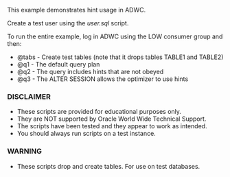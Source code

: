 This example demonstrates hint usage in ADWC.

Create a test user using the *user.sql* script.

To run the entire example, log in ADWC using the LOW consumer group and then:

*  @tabs - Create test tables (note that it drops tables TABLE1 and TABLE2)
*  @q1   - The default query plan
*  @q2   - The query includes hints that are not obeyed
*  @q3   - The ALTER SESSION allows the optimizer to use hints

### DISCLAIMER

*  These scripts are provided for educational purposes only.
*  They are NOT supported by Oracle World Wide Technical Support.
*  The scripts have been tested and they appear to work as intended.
*  You should always run scripts on a test instance.

### WARNING

*  These scripts drop and create tables. For use on test databases.
